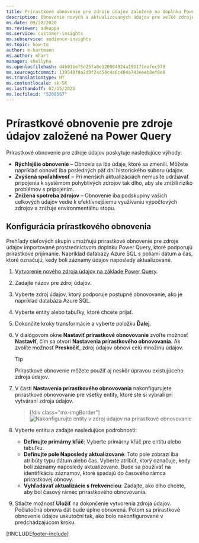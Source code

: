 ```yaml
---
title: Prírastkové obnovenie pre zdroje údajov založené na doplnku Power Query
description: Obnovenie nových a aktualizovaných údajov pre veľké zdroje údajov na základe Power Query.
ms.date: 09/28/2020
ms.reviewer: adkuppa
ms.service: customer-insights
ms.subservice: audience-insights
ms.topic: how-to
author: m-hartmann
ms.author: mhart
manager: shellyha
ms.openlocfilehash: d4b01be75d25fa0e120904924a193171eefec579
ms.sourcegitcommit: 139548f8a2d0f24d54c4a6c404a743eeeb8ef8e0
ms.translationtype: HT
ms.contentlocale: sk-SK
ms.lasthandoff: 02/15/2021
ms.locfileid: "5268567"
---
```

# <a name="incremental-refresh-for-data-sources-based-on-power-query"></a>Prírastkové obnovenie pre zdroje údajov založené na Power Query

Prírastkové obnovenie pre zdroje údajov poskytuje nasledujúce výhody:

- **Rýchlejšie obnovenie** – Obnovia sa iba údaje, ktoré sa zmenili. Môžete napríklad obnoviť iba posledných päť dní historického súboru údajov.
- **Zvýšená spoľahlivosť** – Pri menších aktualizáciách nemusíte udržiavať pripojenia k systémom pohyblivých zdrojov tak dlho, aby ste znížili riziko problémov s pripojením.
- **Znížená spotreba zdrojov** – Obnovenie iba podskupiny vašich celkových údajov vedie k efektívnejšiemu využívaniu výpočtových zdrojov a znižuje environmentálnu stopu.

## <a name="configure-incremental-refresh"></a>Konfigurácia prírastkového obnovenia

Prehľady cieľových skupín umožňujú prírastkové obnovenie pre zdroje údajov importované prostredníctvom doplnku Power Query, ktoré podporujú prírastkové prijímanie. Napríklad databázy Azure SQL s poliami dátum a čas, ktoré označujú, kedy boli záznamy údajov naposledy aktualizované.

1. [Vytvorenie nového zdroja údajov na základe Power Query](connect-power-query.md).

1. Zadajte názov pre zdroj údajov.

1. Vyberte zdroj údajov, ktorý podporuje postupné obnovovanie, ako je napríklad databáza Azure SQL.

1. Vyberte entity alebo tabuľky, ktoré chcete prijať.

1. Dokončite kroky transformácie a vyberte položku **Ďalej**.

1. V dialógovom okne **Nastaviť prírastkové obnovovanie** zvoľte možnosť **Nastaviť**, čím sa otvorí **Nastavenia prírastkového obnovovania**. Ak zvolíte možnosť **Preskočiť**, zdroj údajov obnoví celú množinu údajov.
   > [!TIP]
   > Prírastkové obnovenie môžete použiť aj neskôr úpravou existujúceho zdroja údajov.

1. V časti **Nastavenia prírastkového obnovovania** nakonfigurujete prírastkové obnovovanie pre všetky entity, ktoré ste si vybrali pri vytváraní zdroja údajov.

   > [!div class="mx-imgBorder"]
   > ![Nakonfigurujte entity v zdroj údajov na prírastkové obnovovanie](media/incremental-refresh-settings.png "Nakonfigurujte entity v zdroj údajov na prírastkové obnovovanie")

1. Vyberte entitu a zadajte nasledujúce podrobnosti:

   - **Definujte primárny kľúč**: Vyberte primárny kľúč pre entitu alebo tabuľku.
   - **Definujte pole Naposledy aktualizované**: Toto pole zobrazí iba atribúty typu dátum alebo čas. Vyberte atribút, ktorý označuje, kedy boli záznamy naposledy aktualizované. Bude sa používať na identifikáciu záznamov, ktoré spadajú do časového rámca prírastkovej obnovy.
   - **Vyhľadávať aktualizácie s frekvenciou**: Zadajte, ako dlho chcete, aby bol časový rámec prírastkového obnovovania.

1. Stlačte možnosť **Uložiť** na dokončenie vytvorenia zdroja údajov. Počiatočná obnova dát bude úplne obnovená. Potom sa prírastkové obnovenie údajov uskutoční tak, ako bolo nakonfigurované v predchádzajúcom kroku.


[!INCLUDE[footer-include](../includes/footer-banner.md)]